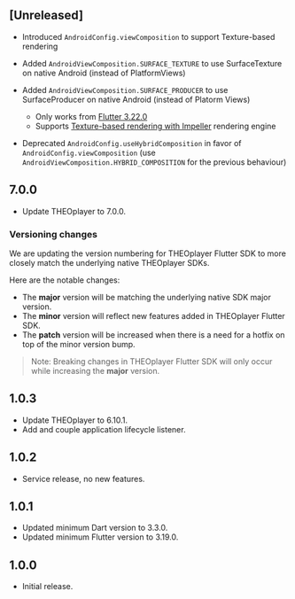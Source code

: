 ## [Unreleased]

* Introduced `AndroidConfig.viewComposition` to support Texture-based rendering
* Added `AndroidViewComposition.SURFACE_TEXTURE` to use SurfaceTexture on native Android (instead of PlatformViews)
* Added `AndroidViewComposition.SURFACE_PRODUCER` to use SurfaceProducer on native Android (instead of Platorm Views)
	- Only works from [Flutter 3.22.0](https://docs.flutter.dev/release/breaking-changes/android-surface-plugins#timeline)
	- Supports [Texture-based rendering with Impeller](https://docs.flutter.dev/release/breaking-changes/android-surface-plugins#summary) rendering engine

* Deprecated `AndroidConfig.useHybridComposition` in favor of `AndroidConfig.viewComposition` (use `AndroidViewComposition.HYBRID_COMPOSITION` for the previous behaviour)

## 7.0.0

* Update THEOplayer to 7.0.0.

### Versioning changes
We are updating the version numbering for THEOplayer Flutter SDK to more closely match the underlying native THEOplayer SDKs.

Here are the notable changes:
- The **major** version will be matching the underlying native SDK major version.
- The **minor** version will reflect new features added in THEOplayer Flutter SDK.
- The **patch** version will be increased when there is a need for a hotfix on top of the minor version bump.

>Note: Breaking changes in THEOplayer Flutter SDK will only occur while increasing the **major** version.

## 1.0.3

* Update THEOplayer to 6.10.1.
* Add and couple application lifecycle listener.

## 1.0.2

* Service release, no new features.

## 1.0.1

* Updated minimum Dart version to 3.3.0.
* Updated minimum Flutter version to 3.19.0.

## 1.0.0

* Initial release.